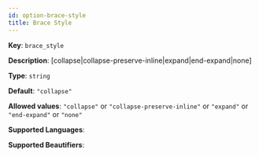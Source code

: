 ```yaml
---
id: option-brace-style
title: Brace Style
---
```

**Key**: `brace_style`

**Description**: [collapse|collapse-preserve-inline|expand|end-expand|none]

**Type**: `string`

**Default**: `"collapse"`

**Allowed values**: `"collapse"` or `"collapse-preserve-inline"` or `"expand"` or `"end-expand"` or `"none"`

**Supported Languages**: 

**Supported Beautifiers**: 

